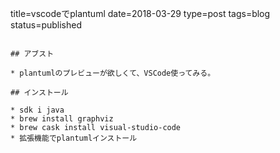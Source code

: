 title=vscodeでplantuml
date=2018-03-29
type=post
tags=blog
status=published
~~~~~~

## アブスト

* plantumlのプレビューが欲しくて、VSCode使ってみる。

## インストール

* sdk i java
* brew install graphviz
* brew cask install visual-studio-code
* 拡張機能でplantumlインストール
